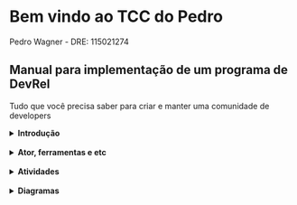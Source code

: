 
# Bem vindo ao TCC do Pedro
Pedro Wagner - DRE: 115021274


## Manual para implementação de um programa de DevRel
Tudo que você precisa saber para criar e manter uma comunidade de developers

<details>
<summary><strong>Introdução</strong></summary>
<br>
Aqui vai a introdução.
</details>
<br>
<details>
<summary><strong>Ator, ferramentas e etc</strong></summary>
<br>
Ator ferramentas e etc
</details>
<br>
<details>
<summary><strong>Atividades</strong></summary>
<br>
[Lista de atividades](https://pedrowagner.github.io/DevRel/Atividades)
</details>
<br>
<details>
<summary><strong>Diagramas</strong></summary>
<br>
Aqui vai ter uns diagramas
</details>
